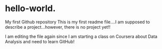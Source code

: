 # hello-world.
My first Github repository
This is my first readme file....I am supposed to describe a project...however, there is no project yet!!

I am editing the file again since I am starting a class on Coursera about Data Analysis and need to learn GitHub!
